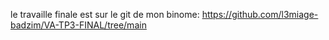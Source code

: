 le travaille finale est sur le git de mon binome: https://github.com/l3miage-badzim/VA-TP3-FINAL/tree/main